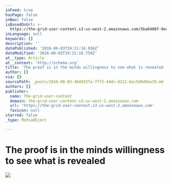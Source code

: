 ```yaml
---
inFeed: true
hasPage: false
inNav: false
isBasedOnUrl: >-
  https://the-grid-user-content.s3-us-west-2.amazonaws.com/5ba0400f-9e4e-4215-a2e8-a6438349ad47.jpg
inLanguage: null
keywords: []
description: ''
datePublished: '2016-08-03T19:21:34.936Z'
dateModified: '2016-08-03T19:21:16.750Z'
at__type: Article
at__context: 'http://schema.org'
title: 'The proof is in the minds willingness to see what is revealed '
author: []
via: {}
sourcePath: _posts/2016-08-03-464033fa-7ff2-44dc-8212-6ac5d0d0ee39.md
authors: []
publisher:
  name: The-grid-user-content
  domain: the-grid-user-content.s3-us-west-2.amazonaws.com
  url: 'https://the-grid-user-content.s3-us-west-2.amazonaws.com'
  favicon: null
starred: false
_type: MediaObject

---
```

# The proof is in the minds willingness to see what is revealed
![](https://the-grid-user-content.s3-us-west-2.amazonaws.com/5ba0400f-9e4e-4215-a2e8-a6438349ad47.jpg)
